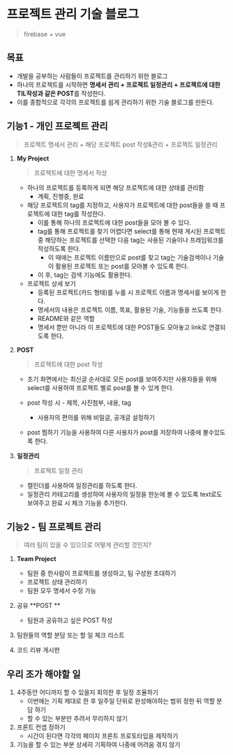 # 프로젝트 관리 기술 블로그

> firebase + vue



## 목표

* 개발을 공부하는 사람들이 프로젝트를 관리하기 위한 블로그
* 하나의 프로젝트를 시작하면 **명세서 관리 + 프로젝트 일정관리 + 프로젝트에 대한 TIL작성과 같은 POST**를 작성한다.
* 이를 종합적으로 각각의 프로젝트를 쉽게 관리하기 위한 기술 블로그를 만든다.



## 기능1 - 개인 프로젝트 관리

> 프로젝트 명세서 관리 + 해당 프로젝트 post 작성&관리 + 프로젝트 일정관리

1. **My Project** 

   > 프로젝트에 대한 명세서 작성

   * 하나의 프로젝트를 등록하게 되면 해당 프로젝트에 대한 상태를 관리함
     * 계획, 진행중, 완료
   * 해당 프로젝트의 tag를 지정하고, 사용자가 프로젝트에 대한 post들을 쓸 때 프로젝트에 대한 tag를 작성한다.
     * 이를 통해 하나의 프로젝트에 대한 post들을 모아 볼 수 있다. 
     * tag를 통해 프로젝트를 찾기 어렵다면 select를 통해 현재 게시된 프로젝트 중 해당하는 프로젝트를 선택한 다음 tag는 사용된 기술이나 프레임워크를 작성하도록 한다.
       * 이 때에는 프로젝트 이름만으로 post를 찾고 tag는 기술검색이나 기술이 활용된 프로젝트 또는 post를 모아볼 수 있도록 한다.
     * 이 후, tag는 검색 기능에도 활용한다.
   * 프로젝트 상세 보기
     * 등록된 프로젝트(카드 형태)를 누를 시 프로젝트 이름과 명세서를 보이게 한다.
     * 명세서의 내용은 프로젝트 이름, 목표, 활용된 기술, 기능들을 쓰도록 한다.
     * README와 같은 역할
     * 명세서 뿐만 아니라 이 프로젝트에 대한 POST들도 모아놓고 link로 연결되도록 한다.



2. **POST**

   > 프로젝트에 대한 post 작성

   * 초기 화면에서는 최신글 순서대로 모든 post를 보여주지만 사용자들을 위해 select를 사용하여 프로젝트 별로 post를 볼 수 있게 한다.

   * post 작성 시 - 제목, 사진첨부, 내용, tag
     * 사용자의 편의를 위해 비밀글, 공개글 설정하기
   * post 찜하기 기능을 사용하여 다른 사용자가 post를 저장하여 나중에 볼수있도록 한다.



3. **일정관리**

   > 프로젝트 일정 관리

   *  캘린더를 사용하여 일정관리를 하도록 한다.
   * 일정관리 카테고리를 생성하여 사용자의 일정을 한눈에 볼 수 있도록 text로도 보여주고 완료 시 체크 기능을 추가한다.



## 기능2 - 팀 프로젝트 관리

> 여러 팀이 있을 수 있으므로 어떻게 관리할 것인지?

1. **Team Project**
   * 팀원 중 한사람이 프로젝트를 생성하고, 팀 구성원 초대하기
   * 프로젝트 상태 관리하기
   * 팀원 모두 명세서 수정 가능



2. 공유 **POST **
   * 팀원과 공유하고 싶은 POST 작성



3. 팀원들의 역할 분담 또는 할 일 체크 리스트



4. 코드 리뷰 게시판



## 우리 조가 해야할 일

1. 4주동안 어디까지 할 수 있을지 회의한 후 일정 조율하기
   * 이번에는 기획 제대로 한 후 일주일 단위로 완성해야하는 범위 정한 뒤 역할 분담 하기
   * 할 수 있는 부분만 추려서 무리하지 않기
2. 프론트 컨셉 정하기
   * 시간이 된다면 각각의 페이지 프론트 프로토타입을 제작하기
3. 기능을 할 수 있는 부분 상세히 기획하여 나중에 어려움 겪지 않기